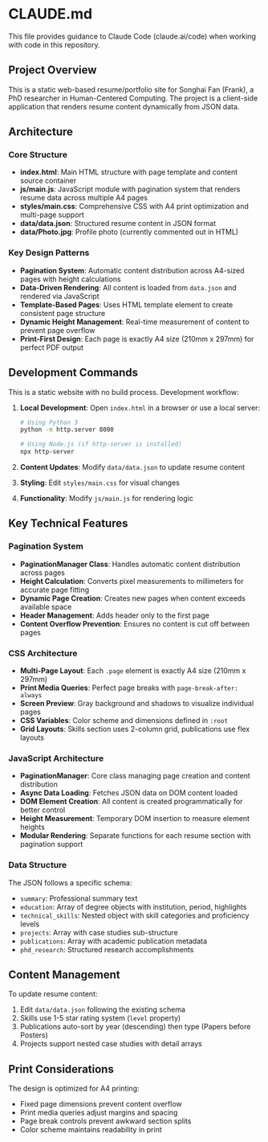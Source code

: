 # CLAUDE.md

This file provides guidance to Claude Code (claude.ai/code) when working with code in this repository.

## Project Overview

This is a static web-based resume/portfolio site for Songhai Fan (Frank), a PhD researcher in Human-Centered Computing. The project is a client-side application that renders resume content dynamically from JSON data.

## Architecture

### Core Structure
- **index.html**: Main HTML structure with page template and content source container
- **js/main.js**: JavaScript module with pagination system that renders resume data across multiple A4 pages
- **styles/main.css**: Comprehensive CSS with A4 print optimization and multi-page support
- **data/data.json**: Structured resume content in JSON format
- **data/Photo.jpg**: Profile photo (currently commented out in HTML)

### Key Design Patterns
- **Pagination System**: Automatic content distribution across A4-sized pages with height calculations
- **Data-Driven Rendering**: All content is loaded from `data.json` and rendered via JavaScript
- **Template-Based Pages**: Uses HTML template element to create consistent page structure
- **Dynamic Height Management**: Real-time measurement of content to prevent page overflow
- **Print-First Design**: Each page is exactly A4 size (210mm x 297mm) for perfect PDF output

## Development Commands

This is a static website with no build process. Development workflow:

1. **Local Development**: Open `index.html` in a browser or use a local server:
   ```bash
   # Using Python 3
   python -m http.server 8000
   
   # Using Node.js (if http-server is installed)
   npx http-server
   ```

2. **Content Updates**: Modify `data/data.json` to update resume content
3. **Styling**: Edit `styles/main.css` for visual changes
4. **Functionality**: Modify `js/main.js` for rendering logic

## Key Technical Features

### Pagination System
- **PaginationManager Class**: Handles automatic content distribution across pages
- **Height Calculation**: Converts pixel measurements to millimeters for accurate page fitting
- **Dynamic Page Creation**: Creates new pages when content exceeds available space
- **Header Management**: Adds header only to the first page
- **Content Overflow Prevention**: Ensures no content is cut off between pages

### CSS Architecture
- **Multi-Page Layout**: Each `.page` element is exactly A4 size (210mm x 297mm)
- **Print Media Queries**: Perfect page breaks with `page-break-after: always`
- **Screen Preview**: Gray background and shadows to visualize individual pages
- **CSS Variables**: Color scheme and dimensions defined in `:root`
- **Grid Layouts**: Skills section uses 2-column grid, publications use flex layouts

### JavaScript Architecture
- **PaginationManager**: Core class managing page creation and content distribution
- **Async Data Loading**: Fetches JSON data on DOM content loaded
- **DOM Element Creation**: All content is created programmatically for better control
- **Height Measurement**: Temporary DOM insertion to measure element heights
- **Modular Rendering**: Separate functions for each resume section with pagination support

### Data Structure
The JSON follows a specific schema:
- `summary`: Professional summary text
- `education`: Array of degree objects with institution, period, highlights
- `technical_skills`: Nested object with skill categories and proficiency levels
- `projects`: Array with case studies sub-structure
- `publications`: Array with academic publication metadata
- `phd_research`: Structured research accomplishments

## Content Management

To update resume content:
1. Edit `data/data.json` following the existing schema
2. Skills use 1-5 star rating system (`level` property)
3. Publications auto-sort by year (descending) then type (Papers before Posters)
4. Projects support nested case studies with detail arrays

## Print Considerations

The design is optimized for A4 printing:
- Fixed page dimensions prevent content overflow
- Print media queries adjust margins and spacing
- Page break controls prevent awkward section splits
- Color scheme maintains readability in print